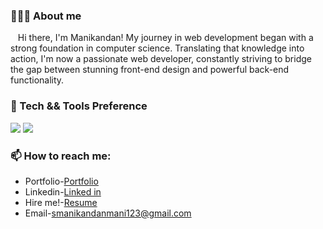<h3>🙍🏻‍♂️ About me</h3> 
  &nbsp;&nbsp;&nbsp;Hi there, I'm Manikandan! My journey in web development began with a strong foundation in computer science. Translating that knowledge into action, I'm now a passionate web developer, constantly striving to bridge the gap between stunning front-end design and powerful back-end functionality.

 

<h3>🔬 Tech && Tools Preference</h3> 
<img src="https://skillicons.dev/icons?i=html,css,js,bootstrap,react,git,github" style="max-width: 100%;">
<img src="https://skillicons.dev/icons?i=nodejs,py,java,mysql,mongo,expressjs,php" style="max-width: 100%;">
<h3>📫 How to reach me:</h3>
<ul>
  <li>Portfolio-<a href="https://manikandan-s-portfolio.vercel.app/">Portfolio</a></li>
   <li>Linkedin-<a href="https://www.linkedin.com/in/mani03ms/">Linked in</a></li> 
   <li>Hire me!-<a href="https://drive.google.com/file/d/1lkjFNGzg3jDBtB4RCQvXLcDrs6M7aaQD/view?usp=drivesdk">Resume</a></li> 
 <li>Email-<a href="mailto:smanikandanmani123@gmail.com">smanikandanmani123@gmail.com</a>  </li>
</ul>
 

<!---
Manikandan0328/Manikandan0328 is a ✨ special ✨ repository because its `README.md` (this file) appears on your GitHub profile.
You can click the Preview link to take a look at your changes.
--->
